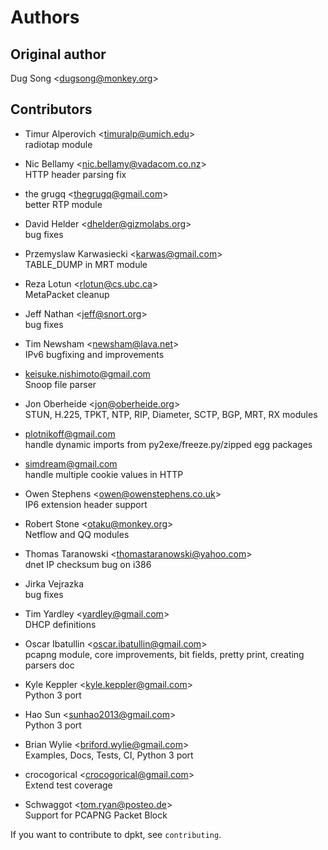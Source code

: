 # Authors

## Original author

Dug Song \<<dugsong@monkey.org>\>

## Contributors

  - Timur Alperovich \<<timuralp@umich.edu>\>  
    radiotap module

  - Nic Bellamy \<<nic.bellamy@vadacom.co.nz>\>  
    HTTP header parsing fix

  - the grugq \<<thegrugq@gmail.com>\>  
    better RTP module

  - David Helder \<<dhelder@gizmolabs.org>\>  
    bug fixes

  - Przemyslaw Karwasiecki \<<karwas@gmail.com>\>  
    TABLE\_DUMP in MRT module

  - Reza Lotun \<<rlotun@cs.ubc.ca>\>  
    MetaPacket cleanup

  - Jeff Nathan \<<jeff@snort.org>\>  
    bug fixes

  - Tim Newsham \<<newsham@lava.net>\>  
    IPv6 bugfixing and improvements

  - <keisuke.nishimoto@gmail.com>  
    Snoop file parser

  - Jon Oberheide \<<jon@oberheide.org>\>  
    STUN, H.225, TPKT, NTP, RIP, Diameter, SCTP, BGP, MRT, RX modules

  - <plotnikoff@gmail.com>  
    handle dynamic imports from py2exe/freeze.py/zipped egg packages

  - <simdream@gmail.com>  
    handle multiple cookie values in HTTP

  - Owen Stephens \<<owen@owenstephens.co.uk>\>  
    IP6 extension header support

  - Robert Stone \<<otaku@monkey.org>\>  
    Netflow and QQ modules

  - Thomas Taranowski \<<thomastaranowski@yahoo.com>\>  
    dnet IP checksum bug on i386

  - Jirka Vejrazka  
    bug fixes

  - Tim Yardley \<<yardley@gmail.com>\>  
    DHCP definitions

  - Oscar Ibatullin \<<oscar.ibatullin@gmail.com>\>  
    pcapng module, core improvements, bit fields, pretty print, creating
    parsers doc

  - Kyle Keppler \<<kyle.keppler@gmail.com>\>  
    Python 3 port

  - Hao Sun \<<sunhao2013@gmail.com>\>  
    Python 3 port

  - Brian Wylie \<<briford.wylie@gmail.com>\>  
    Examples, Docs, Tests, CI, Python 3 port

  - crocogorical \<<crocogorical@gmail.com>\>  
    Extend test coverage

  - Schwaggot \<<tom.ryan@posteo.de>\>  
    Support for PCAPNG Packet Block

If you want to contribute to dpkt, see `contributing`.
